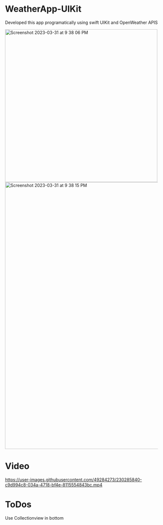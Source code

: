 # WeatherApp-UIKit

Developed this app programatically using swift UIKit and OpenWeather APIS 

<img width="502" alt="Screenshot 2023-03-31 at 9 38 06 PM" src="https://user-images.githubusercontent.com/49284273/230285691-89df04c8-9b07-4bac-9109-9ed8fb6a21ad.png">
<img width="877" alt="Screenshot 2023-03-31 at 9 38 15 PM" src="https://user-images.githubusercontent.com/49284273/230285709-59886580-a5fd-4ab8-8852-bb18da9a1962.png">

# Video

https://user-images.githubusercontent.com/49284273/230285840-c9d994c8-034a-4718-bf4e-8115554843bc.mp4

# ToDos

Use Collectionview in bottom
